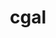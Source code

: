 ---
title: "cgal"
layout: cache
categories: [package, v0.18.1]
meta: {"versions": ["4.13"], "compilers": ["gcc@=7.3.1"], "oss": ["amzn2"], "platforms": ["linux"], "targets": ["aarch64", "graviton2", "x86_64_v3", "x86_64_v4"], "stacks": ["aws-isc", "aws-isc-aarch64", "root"], "num_specs": 4, "num_specs_by_stack": {"root": 4, "aws-isc-aarch64": 2, "aws-isc": 2}}
spec_details: [{"hash": "qen6mhkf6rbwjepuuidejo3shfwgjatt", "compiler": "gcc@=7.3.1", "versions": ["4.13"], "os": "amzn2", "platform": "linux", "target": "aarch64", "variants": ["build_type=Release", "~core", "~demos", "+eigen", "~header_only", "~imageio", "~ipo", "+shared"], "stacks": ["root", "aws-isc-aarch64"], "size": "-", "tarball": "https://binaries.spack.io/v0.18.1/build_cache/linux-amzn2-aarch64/gcc-7.3.1/cgal-4.13/linux-amzn2-aarch64-gcc-7.3.1-cgal-4.13-qen6mhkf6rbwjepuuidejo3shfwgjatt.spack"}, {"hash": "l2kyiyvxhczvn2vx24koo5pr42yhpn52", "compiler": "gcc@=7.3.1", "versions": ["4.13"], "os": "amzn2", "platform": "linux", "target": "graviton2", "variants": ["build_type=Release", "~core", "~demos", "+eigen", "~header_only", "~imageio", "~ipo", "+shared"], "stacks": ["root", "aws-isc-aarch64"], "size": "-", "tarball": "https://binaries.spack.io/v0.18.1/build_cache/linux-amzn2-graviton2/gcc-7.3.1/cgal-4.13/linux-amzn2-graviton2-gcc-7.3.1-cgal-4.13-l2kyiyvxhczvn2vx24koo5pr42yhpn52.spack"}, {"hash": "d2etiyqo6zb2j66qsys5iv7vbdxwvr46", "compiler": "gcc@=7.3.1", "versions": ["4.13"], "os": "amzn2", "platform": "linux", "target": "x86_64_v3", "variants": ["build_type=Release", "~core", "~demos", "+eigen", "~header_only", "~imageio", "~ipo", "+shared"], "stacks": ["root", "aws-isc"], "size": "-", "tarball": "https://binaries.spack.io/v0.18.1/build_cache/linux-amzn2-x86_64_v3/gcc-7.3.1/cgal-4.13/linux-amzn2-x86_64_v3-gcc-7.3.1-cgal-4.13-d2etiyqo6zb2j66qsys5iv7vbdxwvr46.spack"}, {"hash": "h2k2maatqfqi2qdld7gq7qle5frkbwai", "compiler": "gcc@=7.3.1", "versions": ["4.13"], "os": "amzn2", "platform": "linux", "target": "x86_64_v4", "variants": ["build_type=Release", "~core", "~demos", "+eigen", "~header_only", "~imageio", "~ipo", "+shared"], "stacks": ["root", "aws-isc"], "size": "-", "tarball": "https://binaries.spack.io/v0.18.1/build_cache/linux-amzn2-x86_64_v4/gcc-7.3.1/cgal-4.13/linux-amzn2-x86_64_v4-gcc-7.3.1-cgal-4.13-h2k2maatqfqi2qdld7gq7qle5frkbwai.spack"}]
---